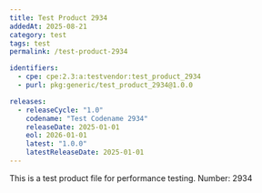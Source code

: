 ```yaml
---
title: Test Product 2934
addedAt: 2025-08-21
category: test
tags: test
permalink: /test-product-2934

identifiers:
  - cpe: cpe:2.3:a:testvendor:test_product_2934
  - purl: pkg:generic/test_product_2934@1.0.0

releases:
  - releaseCycle: "1.0"
    codename: "Test Codename 2934"
    releaseDate: 2025-01-01
    eol: 2026-01-01
    latest: "1.0.0"
    latestReleaseDate: 2025-01-01
---
```


This is a test product file for performance testing. Number: 2934
